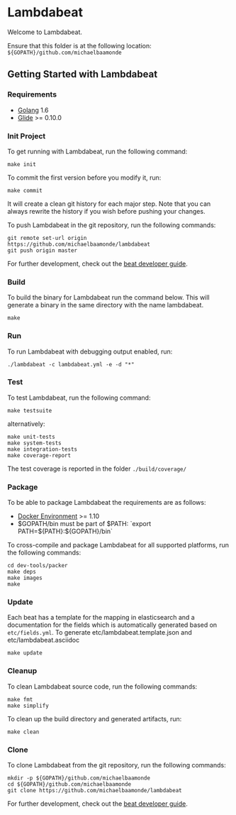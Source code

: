 # Lambdabeat

Welcome to Lambdabeat.

Ensure that this folder is at the following location:
`${GOPATH}/github.com/michaelbaamonde`

## Getting Started with Lambdabeat

### Requirements

* [Golang](https://golang.org/dl/) 1.6
* [Glide](https://github.com/Masterminds/glide) >= 0.10.0

### Init Project
To get running with Lambdabeat, run the following command:

```
make init
```

To commit the first version before you modify it, run:

```
make commit
```

It will create a clean git history for each major step. Note that you can always rewrite the history if you wish before pushing your changes.

To push Lambdabeat in the git repository, run the following commands:

```
git remote set-url origin https://github.com/michaelbaamonde/lambdabeat
git push origin master
```

For further development, check out the [beat developer guide](https://www.elastic.co/guide/en/beats/libbeat/current/new-beat.html).

### Build

To build the binary for Lambdabeat run the command below. This will generate a binary
in the same directory with the name lambdabeat.

```
make
```


### Run

To run Lambdabeat with debugging output enabled, run:

```
./lambdabeat -c lambdabeat.yml -e -d "*"
```


### Test

To test Lambdabeat, run the following command:

```
make testsuite
```

alternatively:
```
make unit-tests
make system-tests
make integration-tests
make coverage-report
```

The test coverage is reported in the folder `./build/coverage/`


### Package

To be able to package Lambdabeat the requirements are as follows:

 * [Docker Environment](https://docs.docker.com/engine/installation/) >= 1.10
 * $GOPATH/bin must be part of $PATH: `export PATH=${PATH}:${GOPATH}/bin`

To cross-compile and package Lambdabeat for all supported platforms, run the following commands:

```
cd dev-tools/packer
make deps
make images
make
```

### Update

Each beat has a template for the mapping in elasticsearch and a documentation for the fields
which is automatically generated based on `etc/fields.yml`.
To generate etc/lambdabeat.template.json and etc/lambdabeat.asciidoc

```
make update
```


### Cleanup

To clean  Lambdabeat source code, run the following commands:

```
make fmt
make simplify
```

To clean up the build directory and generated artifacts, run:

```
make clean
```


### Clone

To clone Lambdabeat from the git repository, run the following commands:

```
mkdir -p ${GOPATH}/github.com/michaelbaamonde
cd ${GOPATH}/github.com/michaelbaamonde
git clone https://github.com/michaelbaamonde/lambdabeat
```


For further development, check out the [beat developer guide](https://www.elastic.co/guide/en/beats/libbeat/current/new-beat.html).
